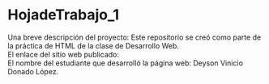 # HojadeTrabajo_1 <br>
Una breve descripción del proyecto: Este repositorio se creó como parte de la práctica de HTML de la clase de Desarrollo Web.<br>
El enlace del sitio web publicado: <br>
El nombre del estudiante que desarrolló la página web: Deyson Vinicio Donado López.<br>
